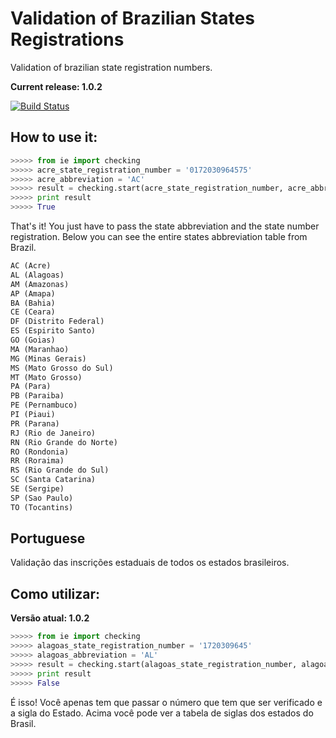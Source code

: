 Validation of Brazilian States Registrations
=====================

Validation of brazilian state registration numbers.

**Current release: 1.0.2**

[![Build Status](https://travis-ci.org/matheuscas/pyIE.svg?branch=master)](https://travis-ci.org/matheuscas/pyIE)

How to use it:
--------------

``` python
>>>>> from ie import checking
>>>>> acre_state_registration_number = '0172030964575'
>>>>> acre_abbreviation = 'AC'
>>>>> result = checking.start(acre_state_registration_number, acre_abbreviation)
>>>>> print result
>>>>> True
```

That's it! You just have to pass the state abbreviation and the state number registration. Below you can see the entire states abbreviation table from Brazil.

``` python
AC (Acre)
AL (Alagoas)
AM (Amazonas)
AP (Amapa)
BA (Bahia)
CE (Ceara)
DF (Distrito Federal)
ES (Espirito Santo)
GO (Goias)
MA (Maranhao)
MG (Minas Gerais)
MS (Mato Grosso do Sul)
MT (Mato Grosso)
PA (Para)
PB (Paraiba)
PE (Pernambuco)
PI (Piaui)
PR (Parana)
RJ (Rio de Janeiro)
RN (Rio Grande do Norte)
RO (Rondonia)
RR (Roraima)
RS (Rio Grande do Sul)
SC (Santa Catarina)
SE (Sergipe)
SP (Sao Paulo)
TO (Tocantins)  
```

Portuguese
--------------

Validação das inscrições estaduais de todos os estados brasileiros.


Como utilizar:
--------------

**Versão atual: 1.0.2**

``` python
>>>>> from ie import checking
>>>>> alagoas_state_registration_number = '1720309645'
>>>>> alagoas_abbreviation = 'AL'
>>>>> result = checking.start(alagoas_state_registration_number, alagoas_abbreviation)
>>>>> print result
>>>>> False
```
É isso! Você apenas tem que passar o número que tem que ser verificado e a sigla do Estado. Acima você pode ver a tabela de siglas dos estados do Brasil.


